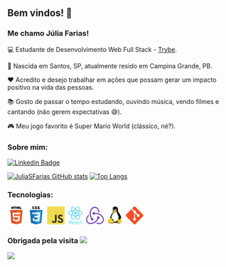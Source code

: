 ## Bem vindos! :heart_decoration:

 

### Me chamo Júlia Farias!

 

:computer: Estudante de Desenvolvimento Web Full Stack - [Trybe](https://www.betrybe.com/).

:house_with_garden: Nascida em Santos, SP, atualmente resido em Campina Grande, PB.

:hearts: Acredito e desejo trabalhar em ações que possam gerar um impacto positivo na vida das pessoas.

:books: Gosto de passar o tempo estudando, ouvindo música, 
vendo filmes e cantando (não gerem expectativas :sweat_smile:).

:video_game: Meu jogo favorito é Super Mario World (clássico, né?).

 
### Sobre mim:

[![Linkedin Badge](https://img.shields.io/badge/-LinkedIn-blue?style=flat-square&logo=Linkedin&logoColor=white&link=https://www.linkedin.com/in/julia-farias1995/)](https://www.linkedin.com/in/julia-farias1995/)

[![JuliaSFarias GitHub stats](https://github-readme-stats.vercel.app/api?username=JuliaSFarias)](https://github.com/JuliaSFarias/github-readme-stats)
[![Top Langs](https://github-readme-stats.vercel.app/api/top-langs/?username=JuliaSFarias)](https://github.com/JuliaSFarias/github-readme-stats)

### Tecnologias:

<div>
  <img width="8%" src="https://raw.githubusercontent.com/devicons/devicon/master/icons/html5/html5-original-wordmark.svg" alt="HTML" >
  <img width="8%" src="https://raw.githubusercontent.com/devicons/devicon/master/icons/css3/css3-original-wordmark.svg" alt="CSS">
  <img width="8%" src="https://raw.githubusercontent.com/devicons/devicon/master/icons/javascript/javascript-original.svg" alt="JavaScript">
  <img width="8%" src="https://raw.githubusercontent.com/devicons/devicon/master/icons/react/react-original-wordmark.svg" alt="React">
  <img width="8%" src="https://raw.githubusercontent.com/devicons/devicon/master/icons/redux/redux-original.svg" alt="Redux">
  <img width="8%" src="https://raw.githubusercontent.com/devicons/devicon/master/icons/linux/linux-original.svg" alt="Linux">
  <img width="8%" src="https://raw.githubusercontent.com/devicons/devicon/master/icons/git/git-original.svg" alt="git">
</div>


 ### Obrigada pela visita <img src=https://github.com/TheDudeThatCode/TheDudeThatCode/blob/master/Assets/happy.gif width="20"/>

<img src=https://github.com/TheDudeThatCode/TheDudeThatCode/blob/master/Assets/Mario_Gameplay.gif width="800"/>
